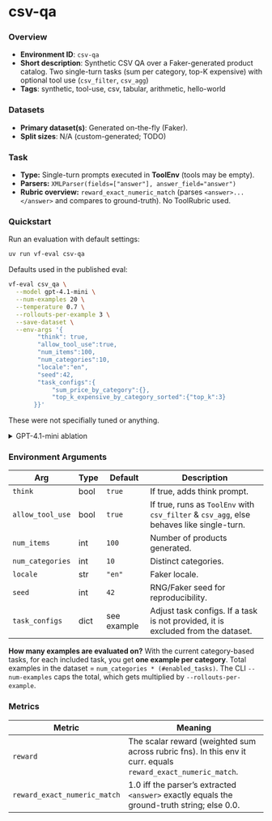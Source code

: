 # csv-qa

### Overview
- **Environment ID**: `csv-qa`
- **Short description**: Synthetic CSV QA over a Faker-generated product catalog. Two single-turn tasks (sum per category, top-K expensive) with optional tool use (`csv_filter`, `csv_agg`)
- **Tags**: synthetic, tool-use, csv, tabular, arithmetic, hello-world

### Datasets
- **Primary dataset(s)**: Generated on-the-fly (Faker).
- **Split sizes**: N/A (custom-generated; TODO)

### Task
- **Type:** Single-turn prompts executed in **ToolEnv** (tools may be empty).
- **Parsers:** `XMLParser(fields=["answer"], answer_field="answer")`
- **Rubric overview:** `reward_exact_numeric_match` (parses `<answer>...</answer>` and compares to ground-truth). No ToolRubric used.

### Quickstart
Run an evaluation with default settings:

```bash
uv run vf-eval csv-qa
```

Defaults used in the published eval:

```bash
vf-eval csv_qa \
  --model gpt-4.1-mini \
  --num-examples 20 \
  --temperature 0.7 \
  --rollouts-per-example 3 \
  --save-dataset \
  --env-args '{
        "think": true,
        "allow_tool_use":true,
        "num_items":100,
        "num_categories":10,
        "locale":"en",
        "seed":42,
        "task_configs":{
            "sum_price_by_category":{},
            "top_k_expensive_by_category_sorted":{"top_k":3}
       }}'
```
These were not specifially tuned or anything.

<details> 

<summary>GPT-4.1-mini ablation</summary>

| Setting      | Think | Tool Use | Avg Reward (= Accuracy) | Std Dev | Correct / Total | Saved Dataset                                 |
| ------------ | ----- | -------- | ----------------------- | ------- | --------------- | --------------------------------------------- |
| GPT-4.1-mini | ✅     | ✅        | **0.950** (95.0%)       | 0.218   | 57 / 60         | `outputs/evals/csv_qa--gpt-4.1-mini/dd172a05` |
| GPT-4.1-mini | ❌     | ✅        | **0.217** (21.7%)       | 0.412   | 13 / 60         | `outputs/evals/csv_qa--gpt-4.1-mini/7fc45f47` |
| GPT-4.1-mini | ✅     | ❌        | **0.983** (98.3%)       | 0.128   | 59 / 60         | `outputs/evals/csv_qa--gpt-4.1-mini/d06eca6c` |
| GPT-4.1-mini | ❌     | ❌        | **0.167** (16.7%)       | 0.373   | 10 / 60         | `outputs/evals/csv_qa--gpt-4.1-mini/7fb58b6b` |

</details>


### Environment Arguments

| Arg              | Type | Default     | Description                                                                                            |
| ---------------- | ---- | ----------- | ------------------------------------------------------------------------------------------------------ |
| `think`          | bool | `true`      | If true, adds think prompt.                                                                            |
| `allow_tool_use` | bool | `true`      | If true, runs as `ToolEnv` with `csv_filter` & `csv_agg`, else behaves like single-turn.               |
| `num_items`      | int  | `100`       | Number of products generated.                                                                          |
| `num_categories` | int  | `10`        | Distinct categories.                                                                                   |
| `locale`         | str  | `"en"`      | Faker locale.                                                                                          |
| `seed`           | int  | `42`        | RNG/Faker seed for reproducibility.                                                                    |
| `task_configs`   | dict | see example | Adjust task configs. If a task is not provided, it is excluded from the dataset.                       |

**How many examples are evaluated on?**
With the current category-based tasks, for each included task, you get **one example per category**.
Total examples in the dataset = `num_categories * (#enabled_tasks)`.
The CLI `--num-examples` caps the total, which gets multiplied by `--rollouts-per-example`.


### Metrics

| Metric                       | Meaning                                                                                                       |
| ---------------------------- | ------------------------------------------------------------------------------------------------------------- |
| `reward`                     | The scalar reward (weighted sum across rubric fns). In this env it curr. equals `reward_exact_numeric_match`. |
| `reward_exact_numeric_match` | 1.0 iff the parser’s extracted `<answer>` exactly equals the ground-truth string; else 0.0.                   |

